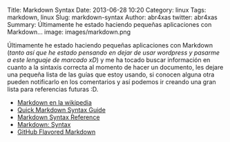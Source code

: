Title: Markdown Syntax
Date: 2013-06-28 10:20
Category: linux
Tags: markdown, linux
Slug: markdown-syntax
Author: abr4xas
twitter: abr4xas
Summary: Últimamente he estado haciendo pequeñas aplicaciones con Markdown...
image: images/markdown.png

Últimamente he estado haciendo pequeñas aplicaciones con Markdown (*tanto así que he estado pensando en dejar de usar wordpress y pasarme a este lenguaje de marcado xD*) y me ha tocado buscar información en cuanto a la sintaxis correcta al momento de hacer un documento, les dejare una pequeña lista de las guías que estoy usando, si conocen alguna otra pueden notificarlo en los comentarios y así podemos ir creando una gran lista para referencias futuras :D.

 * [Markdown en la wikipedia](http://es.wikipedia.org/wiki/Markdown "Markdown en la wikipedia")
 * [Quick Markdown Syntax Guide](http://greg.vario.us/doc/markdown.txt "Quick Markdown Syntax Guide")
 * [Markdown Syntax Reference](http://five.squarespace.com/display/ShowHelp?section=Markdown "Markdown Syntax Reference")
 * [Markdown: Syntax](http://daringfireball.net/projects/markdown/syntax "Markdown: Syntax")
 * [GitHub Flavored Markdown](https://help.github.com/articles/github-flavored-markdown "GitHub Flavored Markdown")
